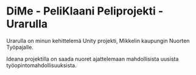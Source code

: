 # DiMe - PeliKlaani Peliprojekti - Urarulla

Urarulla on minun kehittelemä Unity projekti, Mikkelin kaupungin Nuorten Työpajalle.

Ideana projektilla on saada nuoret ajattelemaan mahdollisista uusista työopintomahdollisuuksista.
